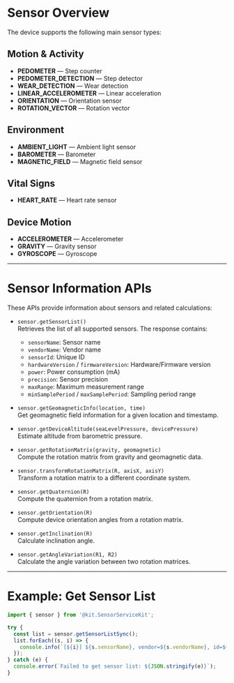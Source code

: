 # Sensor Overview

The device supports the following main sensor types:  

## Motion & Activity
- **PEDOMETER** — Step counter  
- **PEDOMETER_DETECTION** — Step detector  
- **WEAR_DETECTION** — Wear detection  
- **LINEAR_ACCELEROMETER** — Linear acceleration  
- **ORIENTATION** — Orientation sensor  
- **ROTATION_VECTOR** — Rotation vector  

## Environment
- **AMBIENT_LIGHT** — Ambient light sensor  
- **BAROMETER** — Barometer  
- **MAGNETIC_FIELD** — Magnetic field sensor  

## Vital Signs
- **HEART_RATE** — Heart rate sensor  

## Device Motion
- **ACCELEROMETER** — Accelerometer  
- **GRAVITY** — Gravity sensor  
- **GYROSCOPE** — Gyroscope  

---

# Sensor Information APIs

These APIs provide information about sensors and related calculations:  

- `sensor.getSensorList()`  
  Retrieves the list of all supported sensors. The response contains:
  - `sensorName`: Sensor name  
  - `vendorName`: Vendor name  
  - `sensorId`: Unique ID  
  - `hardwareVersion` / `firmwareVersion`: Hardware/Firmware version  
  - `power`: Power consumption (mA)  
  - `precision`: Sensor precision  
  - `maxRange`: Maximum measurement range  
  - `minSamplePeriod` / `maxSamplePeriod`: Sampling period range  

- `sensor.getGeomagneticInfo(location, time)`  
  Get geomagnetic field information for a given location and timestamp.  

- `sensor.getDeviceAltitude(seaLevelPressure, devicePressure)`  
  Estimate altitude from barometric pressure.  

- `sensor.getRotationMatrix(gravity, geomagnetic)`  
  Compute the rotation matrix from gravity and geomagnetic data.  

- `sensor.transformRotationMatrix(R, axisX, axisY)`  
  Transform a rotation matrix to a different coordinate system.  

- `sensor.getQuaternion(R)`  
  Compute the quaternion from a rotation matrix.  

- `sensor.getOrientation(R)`  
  Compute device orientation angles from a rotation matrix.  

- `sensor.getInclination(R)`  
  Calculate inclination angle.  

- `sensor.getAngleVariation(R1, R2)`  
  Calculate the angle variation between two rotation matrices.  

---

# Example: Get Sensor List

```ts
import { sensor } from '@kit.SensorServiceKit';

try {
  const list = sensor.getSensorListSync();
  list.forEach((s, i) => {
    console.info(`[${i}] ${s.sensorName}, vendor=${s.vendorName}, id=${s.sensorId}`);
  });
} catch (e) {
  console.error(`Failed to get sensor list: ${JSON.stringify(e)}`);
}
```